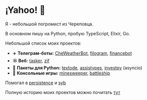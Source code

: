 # ¡Yahoo! :partying_face:

Я - небольшой погромист из Череповца.

В основном пишу на Python, пробую TypeScript, Elixir, Go.

Небольшой список моих проектов:
- ✈️ **Телеграм-боты:** [CheWeatherBot](https://github.com/Masynchin/CheWeatherBot), [filogram](https://github.com/Masynchin/filogram), [financebot](https://github.com/Masynchin/financebot)
- 🕸️ **Веб:** [tasker](https://github.com/Masynchin/tasker), [zif](https://github.com/Masynchin/zif)
- 🐍 **Пакеты для Python:** [textode](https://github.com/Masynchin/textode), [assistypes](https://github.com/Masynchin/assistypes), [investpy](https://github.com/Masynchin/investpy) (asyncio)
- 💾 **Консольные игры:** [minesweeper](https://github.com/Masynchin/minesweeper), [battleship](https://github.com/Masynchin/battleship)

Помогал в [persistence](https://github.com/bullbesh/persistence) и [syb](https://github.com/fuetser/flask_project)

Полную историю моих проектов можно почитать [тут](https://github.com/Masynchin/history)
